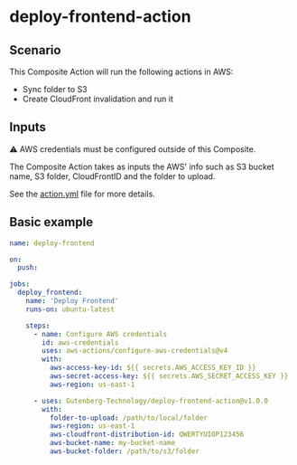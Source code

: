 # deploy-frontend-action

## Scenario

This Composite Action will run the following actions in AWS:

- Sync folder to S3
- Create CloudFront invalidation and run it

## Inputs

:warning: AWS credentials must be configured outside of this Composite.

The Composite Action takes as inputs the AWS' info such as S3 bucket name, S3 folder, CloudFrontID and the folder to upload.

See the [action.yml](action.yml) file for more details.


## Basic example

```yaml
name: deploy-frontend

on:
  push:

jobs:
  deploy_frontend:
    name: 'Deploy Frontend'
    runs-on: ubuntu-latest

    steps:
      - name: Configure AWS credentials
        id: aws-credentials
        uses: aws-actions/configure-aws-credentials@v4
        with:
          aws-access-key-id: ${{ secrets.AWS_ACCESS_KEY_ID }}
          aws-secret-access-key: ${{ secrets.AWS_SECRET_ACCESS_KEY }}
          aws-region: us-east-1

      - uses: Gutenberg-Technology/deploy-frontend-action@v1.0.0
        with:
          folder-to-upload: /path/to/local/folder
          aws-region: us-east-1
          aws-cloudfront-distribution-id: QWERTYUIOP123456
          aws-bucket-name: my-bucket-name
          aws-bucket-folder: /path/to/s3/folder
```